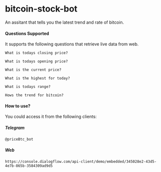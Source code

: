 # bitcoin-stock-bot
An assitant that tells you the latest trend and rate of bitcoin.

#### Questions Supported

It supports the following questions that retrieve live data from web.

`What is todays closing price?`

`What is todays opening price?`

`What is the current price?`

`What is the highest for today?`

`What is todays range?`

`Hows the trend for bitcoin?`



#### How to use?

You could access it from the following clients:

##### Telegram

`@priceBtc_bot`

##### Web

```
https://console.dialogflow.com/api-client/demo/embedded/345028e2-43d5-4e7b-865b-3584309ad9d5
```